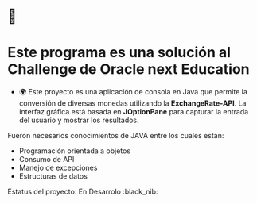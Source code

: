 # 💱 <h1> Este programa es una solución al Challenge de Oracle next Education </h1>

- 🌍 Este proyecto es una aplicación de consola en Java que permite la conversión de diversas monedas utilizando la **ExchangeRate-API**. La interfaz gráfica está basada en **JOptionPane** para capturar la entrada del usuario y mostrar los resultados.

  
<p>Fueron necesarios conocimientos de JAVA entre los cuales están: </p>

  - Programación orientada a objetos
  - Consumo de API
  - Manejo de excepciones
  - Estructuras de datos
 
<p>Estatus del proyecto: En Desarrolo :black_nib:</p>
